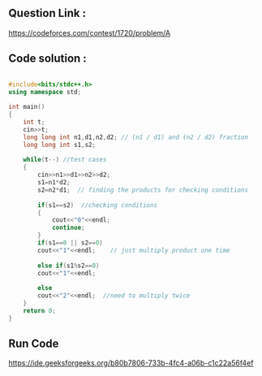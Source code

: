 ## Question Link :

https://codeforces.com/contest/1720/problem/A

## Code solution :

```cpp

#include<bits/stdc++.h>
using namespace std;
 
int main()
{
	int t;
	cin>>t;
	long long int n1,d1,n2,d2; // (n1 / d1) and (n2 / d2) fraction
	long long int s1,s2;
	
	while(t--) //test cases
	{
		cin>>n1>>d1>>n2>>d2;
		s1=n1*d2;  
		s2=n2*d1;  // finding the products for checking conditions
		
		if(s1==s2)  //checking conditions
		{
			cout<<"0"<<endl;
			continue;
		}
		if(s1==0 || s2==0) 
		cout<<"1"<<endl;    // just multiply product one time
		
		else if(s1%s2==0)  
		cout<<"1"<<endl;
		
		else
		cout<<"2"<<endl;  //need to multiply twice
	}
	return 0;
}

```

## Run Code
https://ide.geeksforgeeks.org/b80b7806-733b-4fc4-a06b-c1c22a56f4ef
